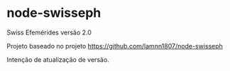 node-swisseph
=============

Swiss Efemérides versão 2.0

Projeto baseado no projeto https://github.com/lamnn1807/node-swisseph

Intenção de atualização de versão.
